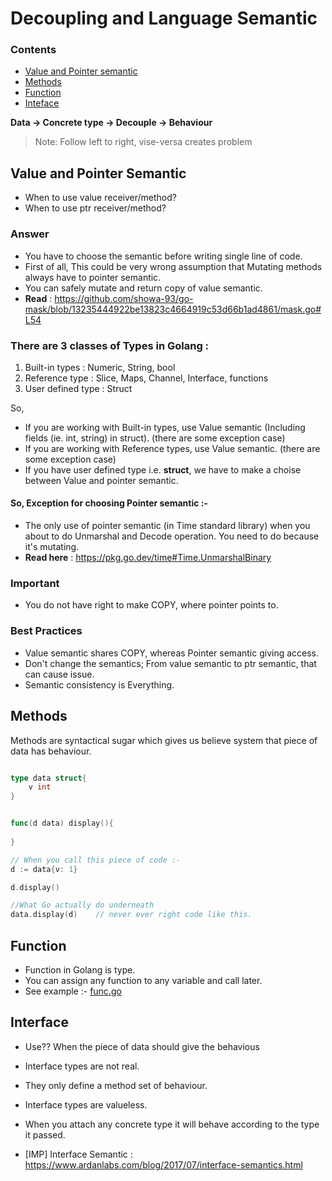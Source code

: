 # Decoupling and Language Semantic

### Contents

- [Value and Pointer semantic](#value-and-pointer-semantic`)
- [Methods](#methods)
- [Function](#function)
- [Inteface](#interface)

**Data -> Concrete type -> Decouple -> Behaviour**

> Note: Follow left to right, vise-versa creates problem

## Value and Pointer Semantic

- When to use  value receiver/method?
- When to use ptr receiver/method?

### Answer

- You have to choose the semantic before writing single line of code.
- First of all, This could be very wrong assumption that Mutating methods always have to pointer semantic.
- You can safely mutate and return copy of value semantic.
- **Read** : https://github.com/showa-93/go-mask/blob/13235444922be13823c4664919c53d66b1ad4861/mask.go#L54


### There are 3 classes of Types in Golang :

1. Built-in types : Numeric, String, bool
2. Reference type : Slice, Maps, Channel, Interface, functions
3. User defined type : Struct

So,

- If you are working with Built-in types, use Value semantic (Including fields (ie. int, string) in struct). (there are some exception case)
- If you are working with Reference types, use Value semantic. (there are some exception case)
- If you have user defined type i.e. **struct**, we have to make a choise between Value and pointer semantic.

#### So, Exception for choosing Pointer semantic :-

- The only use of pointer semantic (in Time standard library) when you about to do Unmarshal and Decode operation. You need to do because it's mutating.
- **Read here** : https://pkg.go.dev/time#Time.UnmarshalBinary

### Important 

- You do not have right  to make COPY, where pointer points to.


### Best Practices
- Value semantic shares COPY, whereas Pointer semantic giving access.
- Don't change the semantics; From value semantic to ptr semantic, that can cause issue.
- Semantic consistency is Everything.



## Methods 

Methods are syntactical sugar which gives us believe system that piece of data has behaviour. 

```go 

type data struct{
	v int
}


func(d data) display(){
	
}

// When you call this piece of code :-
d := data{v: 1}

d.display()

//What Go actually do underneath
data.display(d)    // never ever right code like this.

```

## Function 

- Function in Golang is type.
- You can assign any function to any variable and call later.
- See example :- [func.go](func.go)

## Interface

- Use?? When the piece of data should give the behavious
- Interface types are not real. 
- They only define a method set of behaviour.
- Interface types are valueless.
- When you attach any concrete type it will behave according to the type it passed.


- [IMP] Interface Semantic : https://www.ardanlabs.com/blog/2017/07/interface-semantics.html